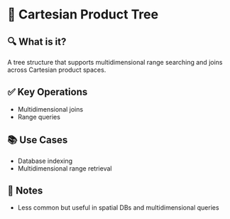 # 🧠 Cartesian Product Tree

## 🔍 What is it?
A tree structure that supports multidimensional range searching and joins across Cartesian product spaces.

## ✅ Key Operations
- Multidimensional joins
- Range queries

## 📚 Use Cases
- Database indexing
- Multidimensional range retrieval

## 📝 Notes
- Less common but useful in spatial DBs and multidimensional queries
